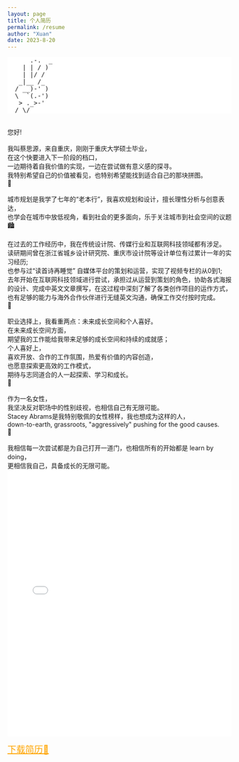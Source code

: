 ```yaml
---
layout: page
title: 个人简历
permalink: /resume
author: "Xuan"
date: 2023-8-20
---
```


<style>
  pre {
    background-color: white; /* 将背景色设置为白色 */
  }
</style>
<pre>
      .-.  _
    | | / )
    | |/ /
   _|__ /_
  / __)-' )
  \  `(.-')
   > ._>-'
  / \/
</pre> 
<br>
您好!<br><br>
我叫蔡思源，来自重庆，刚刚于重庆大学硕士毕业，<br>
在这个快要进入下一阶段的档口，<br>
一边期待着自我价值的实现，一边在尝试做有意义感的探寻。<br>
我特别希望自己的价值被看见，也特别希望能找到适合自己的那块拼图。<br>
🧩<br><br>
城市规划是我学了七年的“老本行”，我喜欢规划和设计，擅长理性分析与创意表达，<br>
也学会在城市中放低视角，看到社会的更多面向，乐于关注城市到社会空间的议题<br>
🏙️<br><br>
在过去的工作经历中，我在传统设计院、传媒行业和互联网科技领域都有涉足。<br>
读研期间曾在浙江省城乡设计研究院、重庆市设计院等设计单位有过累计一年的实习经历;<br>
也参与过“读首诗再睡觉” 自媒体平台的策划和运营，实现了视频专栏的从0到1;<br>
去年开始在互联网科技领域进行尝试，承担过从运营到策划的角色，协助各式海报的设计、完成中英文文章撰写，在这过程中深刻了解了各类创作项目的运作方式，也有足够的能力与海外合作伙伴进行无缝英文沟通，确保工作交付按时完成。<br>
🙌<br><br>
职业选择上，我看重两点：未来成长空间和个人喜好。<br>
在未来成长空间方面，<br>
期望我的工作能给我带来足够的成长空间和持续的成就感；<br>
个人喜好上，<br>
喜欢开放、合作的工作氛围，热爱有价值的内容创造，<br>
也愿意探索更高效的工作模式，<br>
期待与志同道合的人一起探索、学习和成长。<br>
🤝<br><br>
作为一名女性，<br>
我坚决反对职场中的性别歧视，也相信自己有无限可能。<br>
Stacey Abrams是我特别敬佩的女性榜样，我也想成为这样的人，<br>
down-to-earth, grassroots, "aggressively" pushing for the good causes.<br>
🦸<br><br>
我相信每一次尝试都是为自己打开一道门，也相信所有的开始都是 learn by doing，<br>
更相信我自己，具备成长的无限可能。

<iframe src="/assets/resume.pdf" width="100%" height="600px" style="border: none;"></iframe>

<a href="/assets/resume.pdf" download style="font-size: 20px; color: orange;">下载简历🤲</a>
